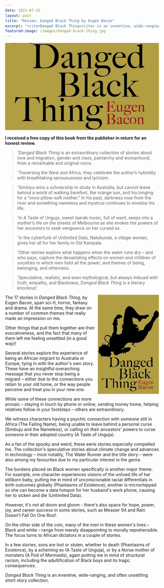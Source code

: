 ```yaml
---
date: 2023-07-25
layout: post
title: "Review: Danged Black Thing by Eugen Bacon"
excerpt: "<cite>Danged Black Thing</cite> is an inventive, wide-ranging, and often unsettling short story collection."
featured-image: /images/danged-black-thing.jpg
---
```


![Danged Black Thing](/images/danged-black-thing.jpg)

**I received a free copy of this book from the publisher in return for an honest review.**

> '<cite>Danged Black Thing</cite> is an extraordinary collection of stories about love and migration, gender and class, patriarchy and womanhood, from a remarkable and original voice.

> 'Traversing the West and Africa, they celebrate the author’s hybridity with breathtaking sensuousness and lyricism.

> 'Simbiyu wins a scholarship to study in Australia, but cannot leave behind a world of walking barefoot, the orange sun, and his longing for a “once pillow-soft mother.” In his past, darkness rose from the river and something nameless and mystical continues to envelop his life.

> 'In A Taste of Unguja, sweet taarab music, full of want, seeps into a mother’s life on the streets of Melbourne as she evokes the powers of her ancestors to seek vengeance on her cursed ex.

> 'In the cyberfunk of Unlimited Data, Natukunda, a village woman, gives her all for her family in Old Kampala.

> 'Other stories explore what happens when the water runs dry &ndash; and who pays, capture the devastating effects on women and children of societies in which men hold all the power, and themes of being, belonging, and otherness.

> 'Speculative, realistic, and even mythological, but always imbued with truth, empathy, and Blackness, <cite>Danged Black Thing</cite> is a literary knockout.'

<img src="/images/danged-black-thing-200.jpg" alt="Danged Black Thing" style="float: right; margin-bottom: 10px; margin-left: 10px;">

The 17 stories in <cite>Danged Black Thing</cite>, by Eugen Bacon, span sci-fi, horror, fantasy and drama. At the same time, they draw on a number of common themes that really made an impression on me.

Other things that pull them together are their evocativeness, and the fact that many of them left me feeling unsettled (in a good way)!

Several stories explore the experience of being an African migrant to Australia or Europe, tying in with the author's own story. These have an insightful overarching message that you never stop being a migrant &ndash; either due to the connections you retain to your old home, or the way people perceive and treat you in your new one.

While some of these connections are more prosaic &ndash; staying in touch by phone or online, sending money home, helping relatives follow in your footsteps &ndash; others are extraordinary.

We witness characters having a psychic connection with someone still in Africa (The Failing Name), being unable to leave behind a personal curse (Simbuju and the Nameless), or calling on their ancestors' powers to curse someone in their adopted country (A Taste of Unguja).

As a fan of the spooky and weird, these eerie stories especially compelled me. The collection's speculative stories about climate change and advances in technology &ndash; most notably, The Water Runner and the title story &ndash; were also among my favourites due to my particular interest in the genre.

The burdens placed on Black women specifically is another major theme. For example, one character experiences visions of the unlived life of her stillborn baby, putting me in mind of unconscionable racial differentials in birth outcomes globally (Phantasms of Existence); another is microchipped so she can become a data hotspot for her husband's work phone, causing her to sicken and die (Unlimited Data).

However, it's not all doom and gloom - there's also space for hope, power, joy, and career success in some stories, such as Messier 94 and Rain Doesn't Fall On One Roof.

On the other side of the coin, many of the men in these women's lives &ndash; Black and white &ndash; range from merely disappointing to morally reprehensible. The focus turns to African dictators in a couple of stories.

In a few stories, sons are lost or stolen, whether to death (Phantasms of Existence), by a scheming ex (A Taste of Unguja), or by a Norse mother of monsters (A Pod of Mermaids), again putting me in mind of structural racism, including the adultification of Black boys and its tragic consequences.

<cite>Danged Black Thing</cite> is an inventive, wide-ranging, and often unsettling short story collection.